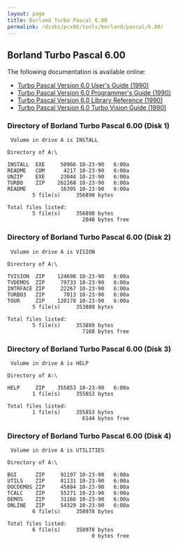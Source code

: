 ```yaml
---
layout: page
title: Borland Turbo Pascal 6.00
permalink: /disks/pcx86/tools/borland/pascal/6.00/
---
```


Borland Turbo Pascal 6.00
-------------------------

The following documentation is available online:

- [Turbo Pascal Version 6.0 User's Guide (1990)](http://bitsavers.org/pdf/borland/turbo_pascal/Turbo_Pascal_Version_6.0_Users_Guide_1990.pdf)
- [Turbo Pascal Version 6.0 Programmer's Guide (1990)](http://bitsavers.org/pdf/borland/turbo_pascal/Turbo_Pascal_Version_6.0_Programmers_Guide.pdf)
- [Turbo Pascal Version 6.0 Library Reference (1990)](http://bitsavers.org/pdf/borland/turbo_pascal/Turbo_Pascal_Version_6.0_Library_Ref_1990.pdf)
- [Turbo Pascal Version 6.0 Turbo Vision Guide (1990)](http://bitsavers.org/pdf/borland/turbo_pascal/Turbo_Pascal_Version_6.0_Turbo_Vision_1990.pdf)

### Directory of Borland Turbo Pascal 6.00 (Disk 1)

     Volume in drive A is INSTALL    
    
    Directory of A:\
    
    INSTALL  EXE     50966 10-23-90   6:00a
    README   COM      4217 10-23-90   6:00a
    UNZIP    EXE     23044 10-23-90   6:00a
    TURBO    ZIP    262268 10-23-90   6:00a
    README           16395 10-23-90   6:00a
            5 file(s)     356890 bytes
    
    Total files listed:
            5 file(s)     356890 bytes
                            2048 bytes free

### Directory of Borland Turbo Pascal 6.00 (Disk 2)

     Volume in drive A is VISION     
    
    Directory of A:\
    
    TVISION  ZIP    124698 10-23-90   6:00a
    TVDEMOS  ZIP     79733 10-23-90   6:00a
    INTRFACE ZIP     22267 10-23-90   6:00a
    TURBO3   ZIP      7013 10-23-90   6:00a
    TOUR     ZIP    120178 10-23-90   6:00a
            5 file(s)     353889 bytes
    
    Total files listed:
            5 file(s)     353889 bytes
                            7168 bytes free

### Directory of Borland Turbo Pascal 6.00 (Disk 3)

     Volume in drive A is HELP       
    
    Directory of A:\
    
    HELP     ZIP    355853 10-23-90   6:00a
            1 file(s)     355853 bytes
    
    Total files listed:
            1 file(s)     355853 bytes
                            6144 bytes free

### Directory of Borland Turbo Pascal 6.00 (Disk 4)

     Volume in drive A is UTILITIES  
    
    Directory of A:\
    
    BGI      ZIP     91197 10-23-90   6:00a
    UTILS    ZIP     81131 10-23-90   6:00a
    DOCDEMOS ZIP     45884 10-23-90   6:00a
    TCALC    ZIP     55271 10-23-90   6:00a
    DEMOS    ZIP     31166 10-23-90   6:00a
    ONLINE   ZIP     54329 10-23-90   6:00a
            6 file(s)     358978 bytes
    
    Total files listed:
            6 file(s)     358978 bytes
                               0 bytes free
